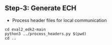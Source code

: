 
## Step-3: Generate ECH
- Process header files for local communication
```
cd eval2_edk2-main
python3 ../process_headers.py $(pwd)
cd ..
```
